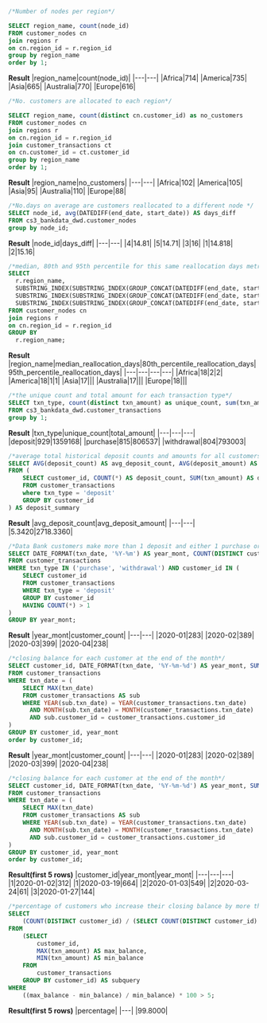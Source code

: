 ~~~ SQL
/*Number of nodes per region*/

SELECT region_name, count(node_id) 
FROM customer_nodes cn
join regions r
on cn.region_id = r.region_id
group by region_name
order by 1;

~~~

**Result**
|region_name|count(node_id)|
|---|---|
|Africa|714|
|America|735|
|Asia|665|
|Australia|770|
|Europe|616|

~~~ SQL 
/*No. customers are allocated to each region*/

SELECT region_name, count(distinct cn.customer_id) as no_customers 
FROM customer_nodes cn
join regions r
on cn.region_id = r.region_id
join customer_transactions ct
on cn.customer_id = ct.customer_id
group by region_name
order by 1;
~~~

**Result**
|region_name|no_customers|
|---|---|
|Africa|102|
|America|105|
|Asia|95|
|Australia|110|
|Europe|88|

~~~ SQL 
/*No.days on average are customers reallocated to a different node */
SELECT node_id, avg(DATEDIFF(end_date, start_date)) AS days_diff
FROM cs3_bankdata_dwd.customer_nodes
group by node_id;
~~~

**Result**
|node_id|days_diff|
|---|---|
|4|14.81|
|5|14.71|
|3|16|
|1|14.818|
|2|15.16|

~~~ SQL 
/*median, 80th and 95th percentile for this same reallocation days metric for each region*/
SELECT
  r.region_name,
  SUBSTRING_INDEX(SUBSTRING_INDEX(GROUP_CONCAT(DATEDIFF(end_date, start_date) ORDER BY DATEDIFF(end_date, start_date)), ',', COUNT(*) / 2 + 1), ',', -1) AS median_reallocation_days,
  SUBSTRING_INDEX(SUBSTRING_INDEX(GROUP_CONCAT(DATEDIFF(end_date, start_date) ORDER BY DATEDIFF(end_date, start_date)), ',', COUNT(*) * 0.8 + 1), ',', -1) AS 80th_percentile_reallocation_days,
  SUBSTRING_INDEX(SUBSTRING_INDEX(GROUP_CONCAT(DATEDIFF(end_date, start_date) ORDER BY DATEDIFF(end_date, start_date)), ',', COUNT(*) * 0.95 + 1), ',', -1) AS 95th_percentile_reallocation_days
FROM customer_nodes cn
join regions r
on cn.region_id = r.region_id 
GROUP BY
  r.region_name;
~~~

**Result**
|region_name|median_reallocation_days|80th_percentile_reallocation_days|95th_percentile_reallocation_days|
|---|---|---|---|
|Africa|18|2|2|
|America|18|1|1|
|Asia|17|||
|Australia|17|||
|Europe|18|||

~~~ SQL 
/*the unique count and total amount for each transaction type*/
SELECT txn_type, count(distinct txn_amount) as unique_count, sum(txn_amount) as total_amount 
FROM cs3_bankdata_dwd.customer_transactions
group by 1;
~~~

**Result**
|txn_type|unique_count|total_amount|
|---|---|---|
|deposit|929|1359168|
|purchase|815|806537|
|withdrawal|804|793003|

~~~ SQL 
/*average total historical deposit counts and amounts for all customers*/
SELECT AVG(deposit_count) AS avg_deposit_count, AVG(deposit_amount) AS avg_deposit_amount
FROM (
    SELECT customer_id, COUNT(*) AS deposit_count, SUM(txn_amount) AS deposit_amount
    FROM customer_transactions
    where txn_type = 'deposit'
    GROUP BY customer_id
) AS deposit_summary
~~~

**Result**
|avg_deposit_count|avg_deposit_amount|
|---|---|
|5.3420|2718.3360|

~~~ SQL 
/*Data Bank customers make more than 1 deposit and either 1 purchase or 1 withdrawal in a single month*/
SELECT DATE_FORMAT(txn_date, '%Y-%m') AS year_mont, COUNT(DISTINCT customer_id) AS customer_count
FROM customer_transactions
WHERE txn_type IN ('purchase', 'withdrawal') AND customer_id IN (
    SELECT customer_id
    FROM customer_transactions
    WHERE txn_type = 'deposit'
    GROUP BY customer_id
    HAVING COUNT(*) > 1
)
GROUP BY year_mont;
~~~

**Result**
|year_mont|customer_count|
|---|---|
|2020-01|283|
|2020-02|389|
|2020-03|399|
|2020-04|238|

~~~ SQL 
/*closing balance for each customer at the end of the month*/
SELECT customer_id, DATE_FORMAT(txn_date, '%Y-%m-%d') AS year_mont, SUM(txn_amount) AS closing_balance
FROM customer_transactions
WHERE txn_date = (
    SELECT MAX(txn_date)
    FROM customer_transactions AS sub
    WHERE YEAR(sub.txn_date) = YEAR(customer_transactions.txn_date)
      AND MONTH(sub.txn_date) = MONTH(customer_transactions.txn_date)
      AND sub.customer_id = customer_transactions.customer_id
)
GROUP BY customer_id, year_mont
order by customer_id;
~~~

**Result**
|year_mont|customer_count|
|---|---|
|2020-01|283|
|2020-02|389|
|2020-03|399|
|2020-04|238|

~~~ SQL 
/*closing balance for each customer at the end of the month*/
SELECT customer_id, DATE_FORMAT(txn_date, '%Y-%m-%d') AS year_mont, SUM(txn_amount) AS closing_balance
FROM customer_transactions
WHERE txn_date = (
    SELECT MAX(txn_date)
    FROM customer_transactions AS sub
    WHERE YEAR(sub.txn_date) = YEAR(customer_transactions.txn_date)
      AND MONTH(sub.txn_date) = MONTH(customer_transactions.txn_date)
      AND sub.customer_id = customer_transactions.customer_id
)
GROUP BY customer_id, year_mont
order by customer_id;
~~~

**Result(first 5 rows)** 
|customer_id|year_mont|year_mont|
|---|---|---|
|1|2020-01-02|312|
|1|2020-03-19|664|
|2|2020-01-03|549|
|2|2020-03-24|61|
|3|2020-01-27|144|

~~~ SQL 
/*percentage of customers who increase their closing balance by more than 5%*/
SELECT 
    (COUNT(DISTINCT customer_id) / (SELECT COUNT(DISTINCT customer_id) FROM customer_transactions)) * 100 AS percentage
FROM
    (SELECT 
        customer_id,
        MAX(txn_amount) AS max_balance,
        MIN(txn_amount) AS min_balance
    FROM
        customer_transactions
    GROUP BY customer_id) AS subquery
WHERE
    ((max_balance - min_balance) / min_balance) * 100 > 5;
~~~

**Result(first 5 rows)** 
|percentage|
|---|
|99.8000|
